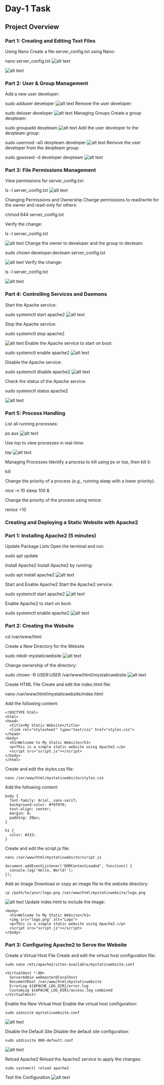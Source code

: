 # Day-1 Task

## Project Overview

### Part 1: Creating and Editing Text Files 
Using Nano
Create a file server_config.txt using Nano:

nano server_config.txt
![alt text](image.png)

![alt text](image-1.png)



### Part 2: User & Group Management 

Add a new user developer:

sudo adduser developer
![alt text](image-2.png)
Remove the user developer:

sudo deluser developer
![alt text](image-6.png)
Managing Groups
Create a group devpteam:

sudo groupadd devpteam
![alt text](image-3.png)
Add the user developer to the devpteam group:

sudo usermod -aG devpteam developer
![alt text](image-4.png)
Remove the user developer from the devpteam group:

sudo gpasswd -d developer devpteam
![alt text](image-5.png)

### Part 3: File Permissions Management 
View permissions for server_config.txt:

ls -l server_config.txt
![alt text](image-7.png)

Changing Permissions and Ownership
Change permissions to read/write for the owner and read-only for others:

chmod 644 server_config.txt

Verify the change:

ls -l server_config.txt

![alt text](image-8.png)
Change the owner to developer and the group to devteam:

sudo chown developer:devteam server_config.txt

![alt text](image-9.png)
Verify the change:

ls -l server_config.txt

![alt text](image-10.png)
### Part 4: Controlling Services and Daemons 
Start the Apache service:

sudo systemctl start apache2
![alt text](image-11.png)

Stop the Apache service:

sudo systemctl stop apache2

![alt text](image-12.png)
Enable the Apache service to start on boot:

sudo systemctl enable apache2
![alt text](image-13.png)

Disable the Apache service:

sudo systemctl disable apache2
![alt text](image-15.png)

Check the status of the Apache service:

sudo systemctl status apache2

![alt text](image-14.png)

### Part 5: Process Handling 
List all running processes:

ps aux
![alt text](image-16.png)

Use top to view processes in real-time:

top
![alt text](image-17.png)

Managing Processes
Identify a process to kill using ps or top, then kill it:

kill <PID>


Change the priority of a process (e.g., running sleep with a lower priority):

nice -n 10 sleep 100 &


Change the priority of the process using renice:

renice +10 <PID>

### Creating and Deploying a Static Website with Apache2

### Part 1: Installing Apache2 (5 minutes)
Update Package Lists
Open the terminal and run:

sudo apt update


Install Apache2
Install Apache2 by running:

sudo apt install apache2
![alt text](image-18.png)

Start and Enable Apache2
Start the Apache2 service:

sudo systemctl start apache2
![alt text](image-19.png)

Enable Apache2 to start on boot:

sudo systemctl enable apache2
![alt text](image-20.png)


### Part 2: Creating the Website 


cd /var/www/html


Create a New Directory for the Website


sudo mkdir mystaticwebsite
![alt text](image-22.png)

Change ownership of the directory:

sudo chown -R $USER:$USER /var/www/html/mystaticwebsite
![alt text](image-23.png)

Create HTML File
Create and edit the index.html file:

nano /var/www/html/mystaticwebsite/index.html


Add the following content:
```
<!DOCTYPE html>
<html>
<head>
  <title>My Static Website</title>
  <link rel="stylesheet" type="text/css" href="styles.css">
</head>
<body>
  <h1>Welcome to My Static Website</h1>
  <p>This is a simple static website using Apache2.</p>
  <script src="script.js"></script>
</body>
</html>
```

Create and edit the styles.css file:
```
nano /var/www/html/mystaticwebsite/styles.css
```

Add the following content:
```
body {
  font-family: Arial, sans-serif;
  background-color: #f0f0f0;
  text-align: center;
  margin: 0;
  padding: 20px;
}

h1 {
  color: #333;
}
```
Create and edit the script.js file:
```
nano /var/www/html/mystaticwebsite/script.js
```


```
document.addEventListener('DOMContentLoaded', function() {
  console.log('Hello, World!');
});
```


Add an Image
Download or copy an image file to the website directory:
```
cp /path/to/your/logo.png /var/www/html/mystaticwebsite/logo.png
```
![alt text](image-24.png)
Update index.html to include the image:
```
<body>
  <h1>Welcome to My Static Website</h1>
  <img src="logo.png" alt="Logo">
  <p>This is a simple static website using Apache2.</p>
  <script src="script.js"></script>
</body>
```

### Part 3: Configuring Apache2 to Serve the Website 
Create a Virtual Host File
Create and edit the virtual host configuration file:
```
sudo nano /etc/apache2/sites-available/mystaticwebsite.conf
```

```
<VirtualHost *:80>
  ServerAdmin webmaster@localhost
  DocumentRoot /var/www/html/mystaticwebsite
  ErrorLog ${APACHE_LOG_DIR}/error.log
  CustomLog ${APACHE_LOG_DIR}/access.log combined
</VirtualHost>
```

Enable the New Virtual Host
Enable the virtual host configuration:
```
sudo a2ensite mystaticwebsite.conf
```
![alt text](image-25.png)

Disable the Default Site
Disable the default site configuration:
```
sudo a2dissite 000-default.conf
```
![alt text](image-26.png)

Reload Apache2
Reload the Apache2 service to apply the changes:
```
sudo systemctl reload apache2
```

Test the Configuration
![alt text](image-27.png)



